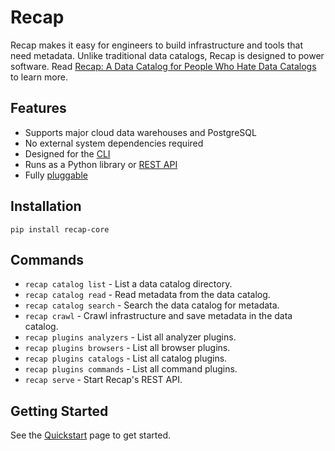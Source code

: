 # Recap

Recap makes it easy for engineers to build infrastructure and tools that need metadata. Unlike traditional data catalogs, Recap is designed to power software. Read [Recap: A Data Catalog for People Who Hate Data Catalogs](https://cnr.sh/essays/recap-for-people-who-hate-data-catalogs) to learn more.

## Features

* Supports major cloud data warehouses and PostgreSQL
* No external system dependencies required
* Designed for the [CLI](commands.md)
* Runs as a Python library or [REST API](server.md)
* Fully [pluggable](plugins.md)

## Installation

    pip install recap-core

## Commands

* `recap catalog list` - List a data catalog directory.
* `recap catalog read` - Read metadata from the data catalog.
* `recap catalog search` - Search the data catalog for metadata.
* `recap crawl` - Crawl infrastructure and save metadata in the data catalog.
* `recap plugins analyzers` - List all analyzer plugins.
* `recap plugins browsers` - List all browser plugins.
* `recap plugins catalogs` - List all catalog plugins.
* `recap plugins commands` - List all command plugins.
* `recap serve` - Start Recap's REST API.

## Getting Started

See the [Quickstart](quickstart.md) page to get started.
